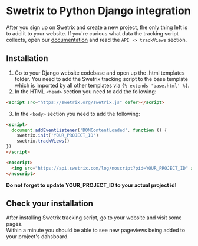 # Swetrix to Python Django integration
After you sign up on Swetrix and create a new project, the only thing left is to add it to your website.
If you're curious what data the tracking script collects, open our [documentation](https://swetrix.com/docs#docs-tv) and read the `API -> trackViews` section.

## Installation
1. Go to your Django website codebase and open up the .html templates folder. You need to add the Swetrix tracking script to the base template which is imported by all other templates via `{% extends 'base.html' %}`.
2. In the HTML `<head>` section you need to add the following:
```html
<script src="https://swetrix.org/swetrix.js" defer></script>
```
3. In the `<body>` section you need to add the following:
```html
<script>
  document.addEventListener('DOMContentLoaded', function () {
    swetrix.init('YOUR_PROJECT_ID')
    swetrix.trackViews()
})
</script>

<noscript>
  <img src="https://api.swetrix.com/log/noscript?pid=YOUR_PROJECT_ID" alt="" referrerpolicy="no-referrer-when-downgrade" />
</noscript>
```

**Do not forget to update YOUR_PROJECT_ID to your actual project id!**

## Check your installation
After installing Swetrix tracking script, go to your website and visit some pages.\
Within a minute you should be able to see new pageviews being added to your project's dahsboard.
